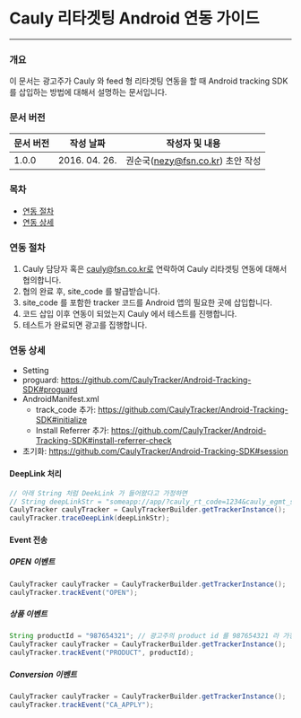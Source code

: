 Cauly 리타겟팅 Android 연동 가이드
=========================

--------------------------
### 개요
이 문서는 광고주가 Cauly 와 feed 형 리타겟팅 연동을 할 때 Android tracking SDK 를 삽입하는 방법에 대해서 설명하는 문서입니다.

### 문서 버전 
| 문서 버전 | 작성 날짜 | 작성자 및 내용|
 --- | --- | --- 
| 1.0.0 | 2016. 04. 26. | 권순국(nezy@fsn.co.kr) 초안 작성|



### 목차
- [연동 절차](#연동-절차)
- [연동 상세](#연동-상세)


### 연동 절차
1. Cauly 담당자 혹은 cauly@fsn.co.kr로 연락하여 Cauly 리타겟팅 연동에 대해서 협의합니다.
1. 협의 완료 후, site_code 를 발급받습니다.
1. site_code 를 포함한 tracker 코드를 Android 앱의 필요한 곳에 삽입합니다.
1. 코드 삽입 이후 연동이 되었는지 Cauly 에서 테스트를 진행합니다.
1. 테스트가 완료되면 광고를 집행합니다.


### 연동 상세

- Setting
 - proguard: https://github.com/CaulyTracker/Android-Tracking-SDK#proguard
 - AndroidManifest.xml
   - track_code 추가: https://github.com/CaulyTracker/Android-Tracking-SDK#initialize
    - Install Referrer 추가: https://github.com/CaulyTracker/Android-Tracking-SDK#install-referrer-check
- 초기화: https://github.com/CaulyTracker/Android-Tracking-SDK#session

#### DeepLink 처리
```java
// 아래 String 처럼 DeekLink 가 들어왔다고 가정하면
// String deepLinkStr = "someapp://app/?cauly_rt_code=1234&cauly_egmt_sec=8600"; 
CaulyTracker caulyTracker = CaulyTrackerBuilder.getTrackerInstance();
caulyTracker.traceDeepLink(deepLinkStr);
```

#### Event 전송
##### OPEN 이벤트
```java
CaulyTracker caulyTracker = CaulyTrackerBuilder.getTrackerInstance();
caulyTracker.trackEvent("OPEN");
```
##### 상품 이벤트
```java
String productId = "987654321"; // 광고주의 product id 를 987654321 라 가정하면
CaulyTracker caulyTracker = CaulyTrackerBuilder.getTrackerInstance();
caulyTracker.trackEvent("PRODUCT", productId);
```
##### Conversion 이벤트
```java
CaulyTracker caulyTracker = CaulyTrackerBuilder.getTrackerInstance();
caulyTracker.trackEvent("CA_APPLY");
```
